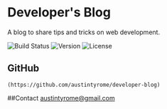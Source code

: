 # Developer's Blog
A blog to share tips and tricks on web development.

![Build Status](https://img.shields.io/badge/build-passing-brightgreen)
![Version](https://img.shields.io/badge/version-1.0.0-blue)
![License](https://img.shields.io/badge/license-MIT-yellow)


## GitHub

   ```
(https://github.com/austintyrome/developer-blog)
```
##Contact
austintyrome@gmail.com
